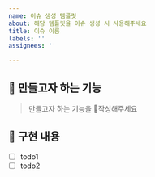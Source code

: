 ```yaml
---
name: 이슈 생성 템플릿
about: 해당 템플릿을 이슈 생성 시 사용해주세요
title: 이슈 이름
labels: ''
assignees: ''

---
```


## 🥊 만들고자 하는 기능
> 만들고자 하는 기능을 작성해주세요

## 🥊 구현 내용
- [ ] todo1
- [ ] todo2
